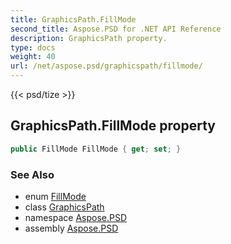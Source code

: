 ```yaml
---
title: GraphicsPath.FillMode
second_title: Aspose.PSD for .NET API Reference
description: GraphicsPath property. 
type: docs
weight: 40
url: /net/aspose.psd/graphicspath/fillmode/
---
```

{{< psd/tize >}}
## GraphicsPath.FillMode property

```csharp
public FillMode FillMode { get; set; }
```

### See Also

* enum [FillMode](../../fillmode/)
* class [GraphicsPath](../)
* namespace [Aspose.PSD](../../graphicspath/)
* assembly [Aspose.PSD](../../../)


